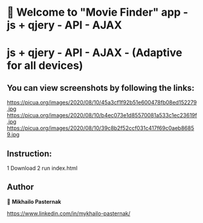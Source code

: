 # 👋 Welcome to "Movie Finder" app  - js + qjery - API - AJAX 

# js + qjery - API - AJAX - (Adaptive for all devices)


## You can view screenshots by following the links:
https://picua.org/images/2020/08/10/45a3cf1f92b51e600478fb08ed152279.jpg
https://picua.org/images/2020/08/10/b4ec073e1d85570081a533c1ec23619f.jpg
https://picua.org/images/2020/08/10/39c8b2f52ccf031c417f69c0aeb86859.jpg

## Instruction:
1 Download
2 run index.html


## Author

👤 **Mikhailo Pasternak**

https://www.linkedin.com/in/mykhailo-pasternak/


